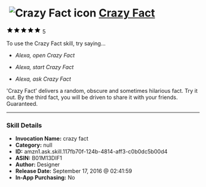 # &nbsp;<img src="skill_icon" alt="Crazy Fact icon" width="36"> [Crazy Fact](http://alexa.amazon.com/#skills/amzn1.ask.skill.117fb70f-124b-4814-aff3-c0b0dc5b00d4)
![5 stars](../../images/ic_star_black_18dp_1x.png)![5 stars](../../images/ic_star_black_18dp_1x.png)![5 stars](../../images/ic_star_black_18dp_1x.png)![5 stars](../../images/ic_star_black_18dp_1x.png)![5 stars](../../images/ic_star_black_18dp_1x.png) 5

To use the Crazy Fact skill, try saying...

* *Alexa, open Crazy Fact*

* *Alexa, start Crazy Fact*

* *Alexa, ask Crazy Fact*

'Crazy Fact' delivers a random, obscure and sometimes hilarious fact. Try it out. By the third fact, you will be driven to share it with your friends. Guaranteed.

***

### Skill Details

* **Invocation Name:** crazy fact
* **Category:** null
* **ID:** amzn1.ask.skill.117fb70f-124b-4814-aff3-c0b0dc5b00d4
* **ASIN:** B01M13DIF1
* **Author:** Designer
* **Release Date:** September 17, 2016 @ 02:41:59
* **In-App Purchasing:** No
